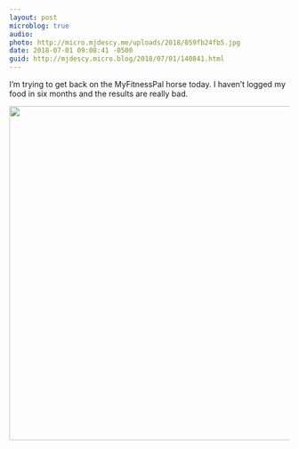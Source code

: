 ```yaml
---
layout: post
microblog: true
audio: 
photo: http://micro.mjdescy.me/uploads/2018/059fb24fb5.jpg
date: 2018-07-01 09:08:41 -0500
guid: http://mjdescy.micro.blog/2018/07/01/140841.html
---
```

I’m trying to get back on the MyFitnessPal horse today. I haven’t logged my food in six months and the results are really bad.

<img src="http://micro.mjdescy.me/uploads/2018/059fb24fb5.jpg" width="600" height="600" />

